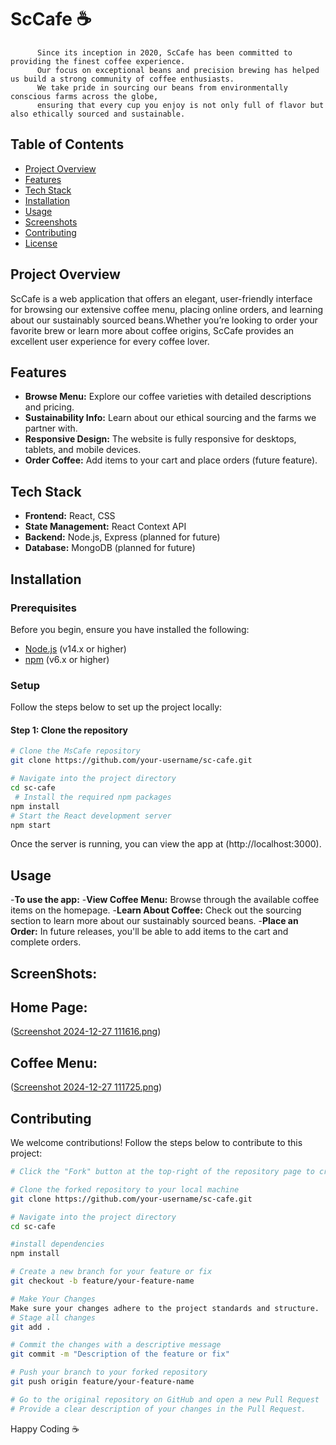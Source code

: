 # ScCafe ☕️

         
          Since its inception in 2020, ScCafe has been committed to providing the finest coffee experience. 
          Our focus on exceptional beans and precision brewing has helped us build a strong community of coffee enthusiasts. 
          We take pride in sourcing our beans from environmentally conscious farms across the globe, 
          ensuring that every cup you enjoy is not only full of flavor but also ethically sourced and sustainable.


## Table of Contents
- [Project Overview](#project-overview)
- [Features](#features)
- [Tech Stack](#tech-stack)
- [Installation](#installation)
- [Usage](#usage)
- [Screenshots](#screenshots)
- [Contributing](#contributing)
- [License](#license)

## Project Overview

ScCafe is a web application that offers an elegant, user-friendly interface for browsing our extensive coffee menu, placing online orders, and learning about our sustainably sourced beans.Whether you’re looking to order your favorite brew or learn more about coffee origins, ScCafe provides an excellent user experience for every coffee lover.

## Features
- **Browse Menu:** Explore our coffee varieties with detailed descriptions and pricing.
- **Sustainability Info:** Learn about our ethical sourcing and the farms we partner with.
- **Responsive Design:** The website is fully responsive for desktops, tablets, and mobile devices.
- **Order Coffee:** Add items to your cart and place orders (future feature).

## Tech Stack
- **Frontend:** React, CSS
- **State Management:** React Context API
- **Backend:** Node.js, Express (planned for future)
- **Database:** MongoDB (planned for future)

## Installation

### Prerequisites
Before you begin, ensure you have installed the following:
- [Node.js](https://nodejs.org/) (v14.x or higher)
- [npm](https://www.npmjs.com/) (v6.x or higher)

### Setup
Follow the steps below to set up the project locally:

#### Step 1: Clone the repository
```bash
# Clone the MsCafe repository
git clone https://github.com/your-username/sc-cafe.git

# Navigate into the project directory
cd sc-cafe
 # Install the required npm packages
npm install
# Start the React development server
npm start
```
Once the server is running, you can view the app at (http://localhost:3000).
## Usage
-**To use the app:**
-**View Coffee Menu:** Browse through the available coffee items on the homepage.
-**Learn About Coffee:** Check out the sourcing section to learn more about our sustainably sourced beans.
-**Place an Order:** In future releases, you'll be able to add items to the cart and complete orders.

## ScreenShots:
## **Home Page:** 
([Screenshot 2024-12-27 111616.png](https://github.com/shubhcoding01/SccoffeeShop-code/blob/main/Screenshot%202024-12-27%20111616.png?raw=true))
## **Coffee Menu:**
([Screenshot 2024-12-27 111725.png](https://github.com/shubhcoding01/SccoffeeShop-code/blob/main/Screenshot%202024-12-27%20111725.png?raw=true))
## Contributing
We welcome contributions! Follow the steps below to contribute to this project:
```bash
# Click the "Fork" button at the top-right of the repository page to create a copy in your GitHub account.
```
```bash
# Clone the forked repository to your local machine
git clone https://github.com/your-username/sc-cafe.git
```
```bash
# Navigate into the project directory
cd sc-cafe
```
```bash
#install dependencies
npm install
```
```bash
# Create a new branch for your feature or fix
git checkout -b feature/your-feature-name
```
```bash
# Make Your Changes
Make sure your changes adhere to the project standards and structure.
# Stage all changes
git add .
```
```bash
# Commit the changes with a descriptive message
git commit -m "Description of the feature or fix"
```
```bash
# Push your branch to your forked repository
git push origin feature/your-feature-name
```
```bash
# Go to the original repository on GitHub and open a new Pull Request
# Provide a clear description of your changes in the Pull Request.
```
Happy Coding
☕️
